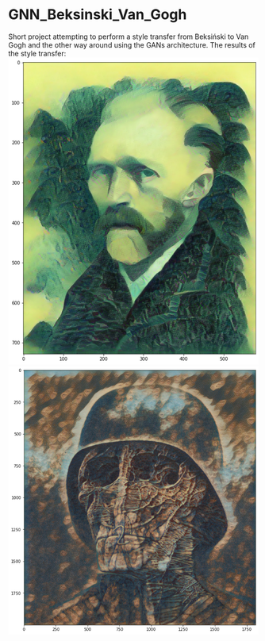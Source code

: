 # GNN_Beksinski_Van_Gogh
Short project attempting to perform a style transfer from Beksiński to Van Gogh and the other way around using the GANs architecture.
The results of the style transfer:
![Alt Text](https://github.com/MatTheTab/GNN_Beksinski_Van_Gogh/blob/main/Result_Images/Beksinski_Style_Van_Gogh.png)
![Alt Text](https://github.com/MatTheTab/GNN_Beksinski_Van_Gogh/blob/main/Result_Images/Van_Gogh_Style_Beksinski.png)
